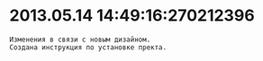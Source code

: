 
# 2013.05.14 14:49:16:270212396

    Изменения в связи с новым дизайном.
    Создана инструкция по установке пректа.


